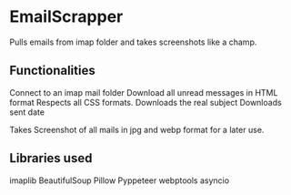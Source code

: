 # EmailScrapper
Pulls emails from imap folder and takes screenshots like a champ.

## Functionalities
Connect to an imap mail folder
Download all unread messages in HTML format
Respects all CSS formats.
Downloads the real subject
Downloads sent date

Takes Screenshot of all mails in jpg and webp format for a later use.

## Libraries used
imaplib
BeautifulSoup
Pillow
Pyppeteer
webptools
asyncio

